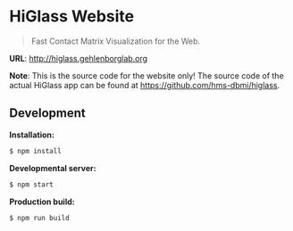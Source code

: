 # HiGlass Website

> Fast Contact Matrix Visualization for the Web.

**URL**: http://higlass.gehlenborglab.org

**Note**: This is the source code for the website only! The source code of the actual HiGlass app can be found at https://github.com/hms-dbmi/higlass.

## Development

**Installation:**

```bash
$ npm install
```

**Developmental server:**

```bash
$ npm start
```

**Production build:**

```bash
$ npm run build
```
